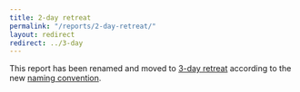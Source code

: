 ```yaml
---
title: 2-day retreat
permalink: "/reports/2-day-retreat/"
layout: redirect
redirect: ../3-day
---
```


This report has been renamed and moved to [3-day retreat](/reports/3-day) according to the new [naming convention](/reports#naming-convention).
